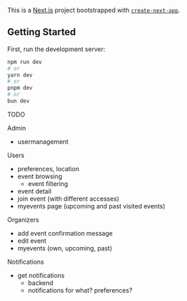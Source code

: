 This is a [Next.js](https://nextjs.org) project bootstrapped with [`create-next-app`](https://nextjs.org/docs/app/api-reference/cli/create-next-app).

## Getting Started

First, run the development server:

```bash
npm run dev
# or
yarn dev
# or
pnpm dev
# or
bun dev
```

TODO

Admin
- usermanagement

Users
- preferences, location
- event browsing
    - event filtering
- event detail
- join event (with different accesses)
- myevents page (upcoming and past visited events)

Organizers
- add event confirmation message
- edit event
- myevents (own, upcoming, past)

Notifications
- get notifications
    - backend
    - notifications for what? preferences?
